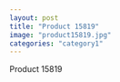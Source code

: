 ```yaml
---
layout: post
title: "Product 15819"
image: "product15819.jpg"
categories: "category1"
---
```

Product 15819
